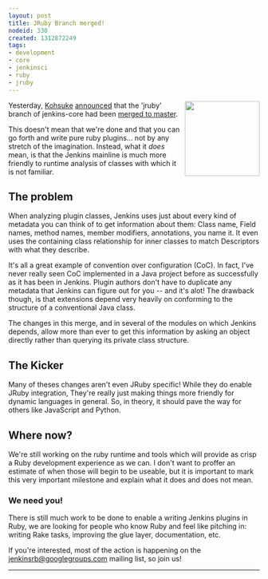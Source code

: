 ```yaml
---
layout: post
title: JRuby Branch merged!
nodeid: 330
created: 1312872249
tags:
- development
- core
- jenkinsci
- ruby
- jruby
---
```

<img src="http://agentdero.cachefly.net/continuousblog/jruby.png" align="right" width="150"/> Yesterday, [Kohsuke](http://twitter.com/kohsukekawa) [announced](http://groups.google.com/group/jenkinsrb/msg/32815b1ea917355d) that the 'jruby' branch of jenkins-core had been [merged to master](https://github.com/jenkinsci/jenkins/commit/f6373f7ada14a7914f4ae08b6af4c1b27d343c21).

This doesn't mean that we're done and that you can go forth and write pure ruby plugins... not by any stretch of the imagination. Instead, what it *does* mean, is that the Jenkins mainline is much more friendly to runtime analysis of classes with which it is not familiar.


## The problem

When analyzing plugin classes, Jenkins uses just about every kind of metadata you can think of to get information about them: Class name, Field names, method names, member modifiers, annotations, you name it. It even uses the containing class relationship for inner classes to match Descriptors with what they describe.

It's all a great example of convention over configuration (CoC). In fact, I've never really seen CoC implemented in a Java project before as successfully as it has been in Jenkins. Plugin authors don't have to duplicate any metadata that Jenkins can figure out for you -- and it's alot! The drawback though, is that extensions depend very heavily on conforming to the structure of a conventional Java class.

The changes in this merge, and in several of the modules on which Jenkins depends, allow more than ever to get this information by asking an object directly rather than querying its private class structure.

## The Kicker

Many of theses changes aren't even JRuby specific! While they do enable JRuby integration, They're really just making things more friendly for dynamic languages in general. So, in theory, it should pave the way for others like JavaScript and Python.

## Where now?

We're still working on the ruby runtime and tools which will provide as crisp a Ruby development experience as we can. I don't want to proffer an estimate of when those will begin to be useable, but it is important to mark this very important milestone and explain what it does and does not mean.

### We need you!

There is still much work to be done to enable a writing Jenkins plugins in Ruby, we are looking for people who know Ruby and feel like pitching in: writing Rake tasks, improving the glue layer, documentation, etc.

If you're interested, most of the action is happening on the [jenkinsrb@googlegroups.com](http://groups.google.com/group/jenkinsrb) mailing list, so join us!

----
<!--break-->
